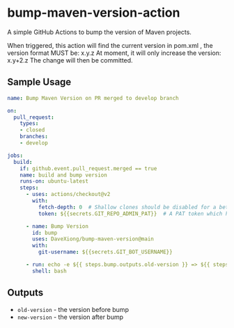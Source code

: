 # bump-maven-version-action

A simple GitHub Actions to bump the version of Maven projects.

When triggered, this action will find the current version in pom.xml , the version format MUST be: x.y.z
At moment, it will only increase the version: x.y+2.z
The change will then be committed.

## Sample Usage

```yaml
name: Bump Maven Version on PR merged to develop branch

on:
  pull_request:
    types:
    - closed
    branches:
    - develop

jobs:
  build:
    if: github.event.pull_request.merged == true
    name: build and bump version
    runs-on: ubuntu-latest
    steps:
      - uses: actions/checkout@v2
        with:
          fetch-depth: 0  # Shallow clones should be disabled for a better relevancy of analysis
          token: ${{secrets.GIT_REPO_ADMIN_PAT}}  # A PAT token which has permission to commit the code

      - name: Bump Version
        id: bump
        uses: DaveXiong/bump-maven-version@main
        with:
          git-username: ${{secrets.GIT_BOT_USERNAME}}

      - run: echo -e ${{ steps.bump.outputs.old-version }} => ${{ steps.bump.outputs.new-version}}
        shell: bash  
```


## Outputs

* `old-version` - the version before bump
* `new-version` - the version after bump

